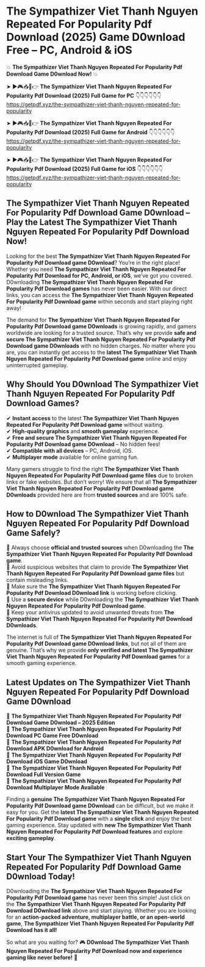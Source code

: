 # The Sympathizer Viet Thanh Nguyen Repeated For Popularity Pdf Download (2025) Game D0wnload Free – PC, Android & iOS

💥 **The Sympathizer Viet Thanh Nguyen Repeated For Popularity Pdf Download Game D0wnload Now!** 💥  

➤ ►🎮📥📱👉 **The Sympathizer Viet Thanh Nguyen Repeated For Popularity Pdf Download (2025) Full Game for PC** 👇👇👇👇👇👇  
https://getpdf.xyz/the-sympathizer-viet-thanh-nguyen-repeated-for-popularity  

➤ ►🎮📥📱👉 **The Sympathizer Viet Thanh Nguyen Repeated For Popularity Pdf Download (2025) Full Game for Android** 👇👇👇👇👇👇  
https://getpdf.xyz/the-sympathizer-viet-thanh-nguyen-repeated-for-popularity  

➤ ►🎮📥📱👉 **The Sympathizer Viet Thanh Nguyen Repeated For Popularity Pdf Download (2025) Full Game for iOS** 👇👇👇👇👇👇  
https://getpdf.xyz/the-sympathizer-viet-thanh-nguyen-repeated-for-popularity  

## The Sympathizer Viet Thanh Nguyen Repeated For Popularity Pdf Download Game D0wnload – Play the Latest The Sympathizer Viet Thanh Nguyen Repeated For Popularity Pdf Download Now!

Looking for the best **The Sympathizer Viet Thanh Nguyen Repeated For Popularity Pdf Download game D0wnload**? You’re in the right place! Whether you need **The Sympathizer Viet Thanh Nguyen Repeated For Popularity Pdf Download for PC, Android, or iOS**, we’ve got you covered. D0wnloading **The Sympathizer Viet Thanh Nguyen Repeated For Popularity Pdf Download games** has never been easier. With our direct links, you can access the **The Sympathizer Viet Thanh Nguyen Repeated For Popularity Pdf Download game** within seconds and start playing right away!  

The demand for **The Sympathizer Viet Thanh Nguyen Repeated For Popularity Pdf Download game D0wnloads** is growing rapidly, and gamers worldwide are looking for a trusted source. That’s why we provide **safe and secure The Sympathizer Viet Thanh Nguyen Repeated For Popularity Pdf Download game D0wnloads** with no hidden charges. No matter where you are, you can instantly get access to the **latest The Sympathizer Viet Thanh Nguyen Repeated For Popularity Pdf Download game** online and enjoy uninterrupted gameplay.  

## **Why Should You D0wnload The Sympathizer Viet Thanh Nguyen Repeated For Popularity Pdf Download Games?**  

✔ **Instant access** to the latest **The Sympathizer Viet Thanh Nguyen Repeated For Popularity Pdf Download game** without waiting.  
✔ **High-quality graphics** and **smooth gameplay** experience.  
✔ **Free and secure The Sympathizer Viet Thanh Nguyen Repeated For Popularity Pdf Download game D0wnload** – No hidden fees!  
✔ **Compatible with all devices** – PC, Android, iOS.  
✔ **Multiplayer mode** available for online gaming fun.  

Many gamers struggle to find the right **The Sympathizer Viet Thanh Nguyen Repeated For Popularity Pdf Download game files** due to broken links or fake websites. But don’t worry! We ensure that all **The Sympathizer Viet Thanh Nguyen Repeated For Popularity Pdf Download game D0wnloads** provided here are from **trusted sources** and are 100% safe.  

## **How to D0wnload The Sympathizer Viet Thanh Nguyen Repeated For Popularity Pdf Download Game Safely?**  

📌 Always choose **official and trusted sources** when D0wnloading the **The Sympathizer Viet Thanh Nguyen Repeated For Popularity Pdf Download game**.  
📌 Avoid suspicious websites that claim to provide **The Sympathizer Viet Thanh Nguyen Repeated For Popularity Pdf Download game files** but contain misleading links.  
📌 Make sure the **The Sympathizer Viet Thanh Nguyen Repeated For Popularity Pdf Download D0wnload link** is working before clicking.  
📌 Use a **secure device** while D0wnloading the **The Sympathizer Viet Thanh Nguyen Repeated For Popularity Pdf Download game**.  
📌 Keep your antivirus updated to avoid unwanted threats from **The Sympathizer Viet Thanh Nguyen Repeated For Popularity Pdf Download D0wnloads**.  

The internet is full of **The Sympathizer Viet Thanh Nguyen Repeated For Popularity Pdf Download game D0wnload links**, but not all of them are genuine. That’s why we provide **only verified and latest The Sympathizer Viet Thanh Nguyen Repeated For Popularity Pdf Download games** for a smooth gaming experience.  

## **Latest Updates on The Sympathizer Viet Thanh Nguyen Repeated For Popularity Pdf Download Game D0wnload**  

🔹 **The Sympathizer Viet Thanh Nguyen Repeated For Popularity Pdf Download Game D0wnload – 2025 Edition**  
🔹 **The Sympathizer Viet Thanh Nguyen Repeated For Popularity Pdf Download PC Game Free D0wnload**  
🔹 **The Sympathizer Viet Thanh Nguyen Repeated For Popularity Pdf Download APK D0wnload for Android**  
🔹 **The Sympathizer Viet Thanh Nguyen Repeated For Popularity Pdf Download iOS Game D0wnload**  
🔹 **The Sympathizer Viet Thanh Nguyen Repeated For Popularity Pdf Download Full Version Game**  
🔹 **The Sympathizer Viet Thanh Nguyen Repeated For Popularity Pdf Download Multiplayer Mode Available**  

Finding a **genuine The Sympathizer Viet Thanh Nguyen Repeated For Popularity Pdf Download game D0wnload** can be difficult, but we make it easy for you. Get the **latest The Sympathizer Viet Thanh Nguyen Repeated For Popularity Pdf Download game** with a **single click** and enjoy the best gaming experience. Stay updated with **new The Sympathizer Viet Thanh Nguyen Repeated For Popularity Pdf Download features** and explore **exciting gameplay**.  

## **Start Your The Sympathizer Viet Thanh Nguyen Repeated For Popularity Pdf Download Game D0wnload Today!**  

D0wnloading the **The Sympathizer Viet Thanh Nguyen Repeated For Popularity Pdf Download game** has never been this simple! Just click on the **The Sympathizer Viet Thanh Nguyen Repeated For Popularity Pdf Download D0wnload link** above and start playing. Whether you are looking for an **action-packed adventure, multiplayer battle, or an open-world game**, **The Sympathizer Viet Thanh Nguyen Repeated For Popularity Pdf Download has it all!**  

So what are you waiting for? 🎮 **D0wnload The Sympathizer Viet Thanh Nguyen Repeated For Popularity Pdf Download now and experience gaming like never before!** 🚀  
